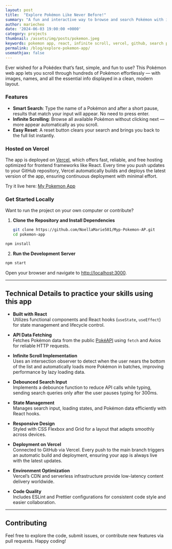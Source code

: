 ```yaml
---
layout: post
title:  "Explore Pokémon Like Never Before!"
summary: "A fun and interactive way to browse and search Pokémon with infinite scroll, hosted on Vercel"
author: mariecheo
date: '2024-06-03 19:00:00 +0000'
category: projects
thumbnail: /assets/img/posts/pokemon.jpeg
keywords: pokemon app, react, infinite scroll, vercel, github, search pokemon, pokedex
permalink: /blog/explore-pokemon-app/
usemathjax: false
---
```


Ever wished for a Pokédex that’s fast, simple, and fun to use? This Pokémon web app lets you scroll through hundreds of Pokémon effortlessly — with images, names, and all the essential info displayed in a clean, modern layout.

### Features

- **Smart Search**: Type the name of a Pokémon and after a short pause, results that match your input will appear. No need to press enter.
- **Infinite Scrolling**: Browse all available Pokémon without clicking next — more appear automatically as you scroll.
- **Easy Reset**: A reset button clears your search and brings you back to the full list instantly.

### Hosted on Vercel

The app is deployed on [Vercel](https://vercel.com), which offers fast, reliable, and free hosting optimized for frontend frameworks like React. Every time you push updates to your GitHub repository, Vercel automatically builds and deploys the latest version of the app, ensuring continuous deployment with minimal effort.

Try it live here: [My Pokemon App](https://myp-pokemon-ap.vercel.app)

### Get Started Locally

Want to run the project on your own computer or contribute?

1. **Clone the Repository and Install Dependencies**
   ```bash
   git clone https://github.com/NoellaMarie501/Myp-Pokemon-AP.git
   cd pokemon-app


```bash
npm install
```

2. **Run the Development Server**

```bash
npm start
```

Open your browser and navigate to [http://localhost:3000](http://localhost:3000).

---

## Technical Details to practice your skills using this app

- **Built with React**  
  Utilizes functional components and React hooks (`useState`, `useEffect`) for state management and lifecycle control.

- **API Data Fetching**  
  Fetches Pokémon data from the public [PokéAPI](https://pokeapi.co) using `fetch` and Axios for reliable HTTP requests.

- **Infinite Scroll Implementation**  
  Uses an intersection observer to detect when the user nears the bottom of the list and automatically loads more Pokémon in batches, improving performance by lazy loading data.

- **Debounced Search Input**  
  Implements a debounce function to reduce API calls while typing, sending search queries only after the user pauses typing for 300ms.

- **State Management**  
  Manages search input, loading states, and Pokémon data efficiently with React hooks.

- **Responsive Design**  
  Styled with CSS Flexbox and Grid for a layout that adapts smoothly across devices.

- **Deployment on Vercel**  
  Connected to GitHub via Vercel. Every push to the main branch triggers an automatic build and deployment, ensuring your app is always live with the latest updates.

- **Environment Optimization**  
  Vercel’s CDN and serverless infrastructure provide low-latency content delivery worldwide.

- **Code Quality**  
  Includes ESLint and Prettier configurations for consistent code style and easier collaboration.

---

## Contributing

Feel free to explore the code, submit issues, or contribute new features via pull requests. Happy coding!